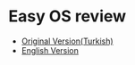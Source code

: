 # Easy OS review

* [Original Version(Turkish)]()
* [English Version](https://www.slideshare.net/RezaDystaSatria/easyosreviewpdf)

